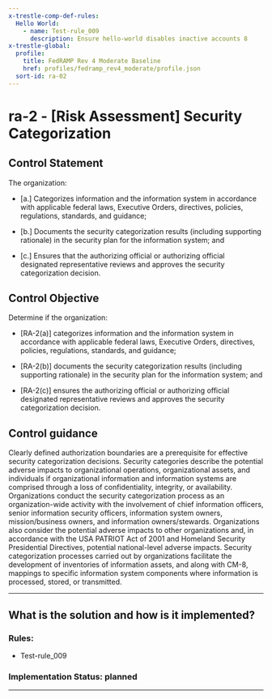 ```yaml
---
x-trestle-comp-def-rules:
  Hello World:
    - name: Test-rule_009
      description: Ensure hello-world disables inactive accounts 8
x-trestle-global:
  profile:
    title: FedRAMP Rev 4 Moderate Baseline
    href: profiles/fedramp_rev4_moderate/profile.json
  sort-id: ra-02
---
```


# ra-2 - \[Risk Assessment\] Security Categorization

## Control Statement

The organization:

- \[a.\] Categorizes information and the information system in accordance with applicable federal laws, Executive Orders, directives, policies, regulations, standards, and guidance;

- \[b.\] Documents the security categorization results (including supporting rationale) in the security plan for the information system; and

- \[c.\] Ensures that the authorizing official or authorizing official designated representative reviews and approves the security categorization decision.

## Control Objective

Determine if the organization:

- \[RA-2(a)\] categorizes information and the information system in accordance with applicable federal laws, Executive Orders, directives, policies, regulations, standards, and guidance;

- \[RA-2(b)\] documents the security categorization results (including supporting rationale) in the security plan for the information system; and

- \[RA-2(c)\] ensures the authorizing official or authorizing official designated representative reviews and approves the security categorization decision.

## Control guidance

Clearly defined authorization boundaries are a prerequisite for effective security categorization decisions. Security categories describe the potential adverse impacts to organizational operations, organizational assets, and individuals if organizational information and information systems are comprised through a loss of confidentiality, integrity, or availability. Organizations conduct the security categorization process as an organization-wide activity with the involvement of chief information officers, senior information security officers, information system owners, mission/business owners, and information owners/stewards. Organizations also consider the potential adverse impacts to other organizations and, in accordance with the USA PATRIOT Act of 2001 and Homeland Security Presidential Directives, potential national-level adverse impacts. Security categorization processes carried out by organizations facilitate the development of inventories of information assets, and along with CM-8, mappings to specific information system components where information is processed, stored, or transmitted.

______________________________________________________________________

## What is the solution and how is it implemented?

<!-- For implementation status enter one of: implemented, partial, planned, alternative, not-applicable -->

<!-- Note that the list of rules under ### Rules: is read-only and changes will not be captured after assembly to JSON -->

<!-- Add control implementation description here for control: ra-2 -->

### Rules:

  - Test-rule_009

### Implementation Status: planned

______________________________________________________________________

